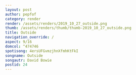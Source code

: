 ```yaml
---
layout: post
author: pepfof
category: render
render: /assets/renders/2019_10_27_outside.png
thumb: /assets/renders/thumb/thumb-2019_10_27_outside.png
title: Outside
navigation_override: /
aspect: 9/16
domcol: ^474746
spotisong: 4ersUFGvmzjhnXfmhKtFkI
songname: Outside
songautr: David Bowie
postid: 24
---
```


<!--USER BEGIN 1-->

<!--USER END 1-->

<!--more-->
<!--USER BEGIN 2-->

<!--USER END 2-->

